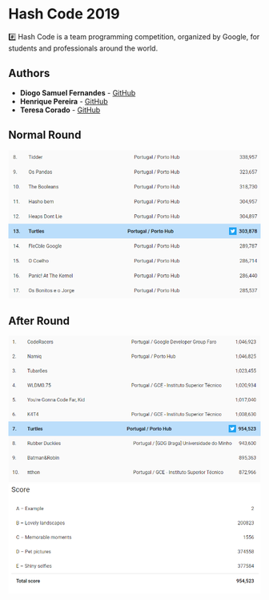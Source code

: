 # Hash Code 2019
#️⃣ Hash Code is a team programming competition, organized by Google, for students and professionals around the world. 

## Authors

* **Diogo Samuel Fernandes** - [GitHub](https://github.com/SamuelKun)
* **Henrique Pereira** - [GitHub](https://github.com/GodAnri)
* **Teresa Corado** - [GitHub](https://github.com/Reesa23)

## Normal Round
![Hub Rank](score/hub_rank.png "Hub Rank")

## After Round
![After Round Rank](score/after_round_rank.png "After Round Rank")
![After Round](score/after_round.PNG "After Round")
